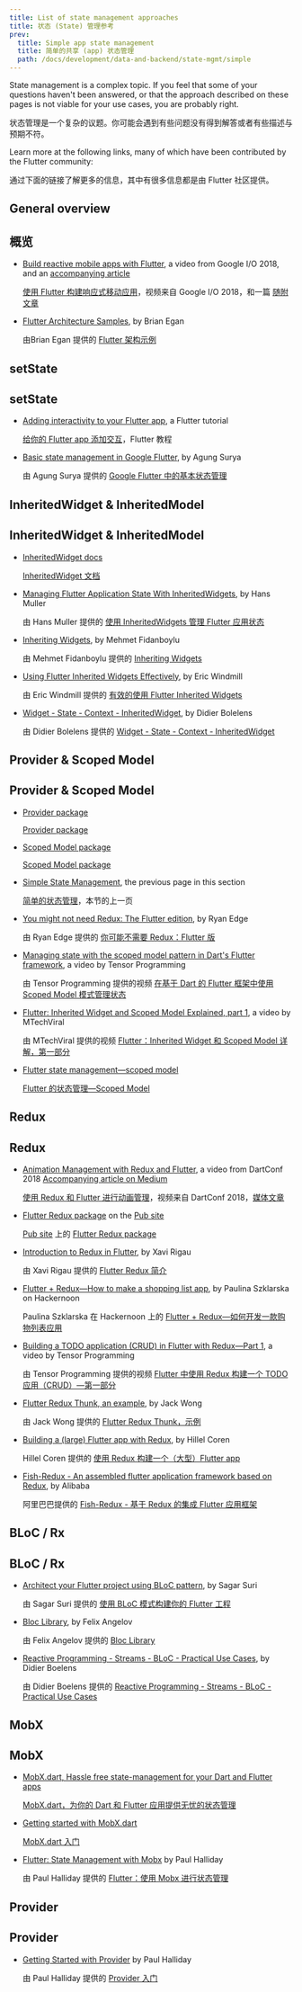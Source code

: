 ```yaml
---
title: List of state management approaches
title: 状态 (State) 管理参考
prev:
  title: Simple app state management
  title: 简单的共享 (app) 状态管理
  path: /docs/development/data-and-backend/state-mgmt/simple
---
```


State management is a complex topic. If you feel that some of your questions
haven't been answered, or that the approach described on these pages
is not viable for your use cases, you are probably right.

状态管理是一个复杂的议题。你可能会遇到有些问题没有得到解答或者有些描述与预期不符。

Learn more at the following links, many of which have been contributed
by the Flutter community:

通过下面的链接了解更多的信息，其中有很多信息都是由 Flutter 社区提供。

## General overview

## 概览

* [Build reactive mobile apps with Flutter](https://www.youtube.com/watch?v=RS36gBEp8OI&feature=youtu.be),
  a video from Google I/O 2018, and an
  [accompanying article]({{site.flutter-medium}}/build-reactive-mobile-apps-in-flutter-companion-article-13950959e381)

  [使用 Flutter 构建响应式移动应用](https://www.youtube.com/watch?v=RS36gBEp8OI&feature=youtu.be)，视频来自 Google I/O 2018，和一篇 [随附文章]({{site.flutter-medium}}/build-reactive-mobile-apps-in-flutter-companion-article-13950959e381)

* [Flutter Architecture Samples](http://fluttersamples.com/), by Brian Egan

  由Brian Egan 提供的 [Flutter 架构示例](http://fluttersamples.com/)

## setState

## setState

* [Adding interactivity to your Flutter app](/docs/development/ui/interactive),
  a Flutter tutorial

  [给你的 Flutter app 添加交互](/docs/development/ui/interactive)，Flutter 教程

* [Basic state management in Google Flutter]({{site.medium}}/@agungsurya/basic-state-management-in-google-flutter-6ee73608f96d),
  by Agung Surya

  由 Agung Surya 提供的 [Google Flutter 中的基本状态管理]({{site.medium}}/@agungsurya/basic-state-management-in-google-flutter-6ee73608f96d)

## InheritedWidget &amp; InheritedModel 

## InheritedWidget &amp; InheritedModel 

* [InheritedWidget docs](https://api.flutter.dev/flutter/widgets/InheritedWidget-class.html)

  [InheritedWidget 文档](https://api.flutter.dev/flutter/widgets/InheritedWidget-class.html)

* [Managing Flutter Application State With InheritedWidgets]({{site.flutter-medium}}/managing-flutter-application-state-with-inheritedwidgets-1140452befe1),
  by Hans Muller

  由 Hans Muller 提供的 [使用 InheritedWidgets 管理 Flutter 应用状态]({{site.flutter-medium}}/managing-flutter-application-state-with-inheritedwidgets-1140452befe1)

* [Inheriting Widgets](https://medium.com/@mehmetf_71205/inheriting-widgets-b7ac56dbbeb1),
  by Mehmet Fidanboylu

  由 Mehmet Fidanboylu 提供的 [Inheriting Widgets](https://medium.com/@mehmetf_71205/inheriting-widgets-b7ac56dbbeb1)

* [Using Flutter Inherited Widgets
  Effectively](https://ericwindmill.com/articles/inherited_widget/),
  by Eric Windmill

  由 Eric Windmill 提供的 [有效的使用 Flutter Inherited Widgets](https://ericwindmill.com/posts/using-flutter-inherited-widgets-effectively/)

* [Widget - State - Context -
  InheritedWidget](https://www.didierboelens.com/2018/06/widget---state---context---inheritedwidget/),
  by Didier Bolelens

  由 Didier Bolelens 提供的 [Widget - State - Context - InheritedWidget](https://www.didierboelens.com/2018/06/widget---state---context---inheritedwidget/)

## Provider &amp; Scoped Model

## Provider &amp; Scoped Model

* [Provider package]({{site.pub-pkg}}/provider)

  [Provider package]({{site.pub-pkg}}/provider)

* [Scoped Model package]({{site.pub-pkg}}/scoped_model)

  [Scoped Model package]({{site.pub-pkg}}/scoped_model)

* [Simple State Management]({{site.url}}/docs/development/data-and-backend/state-mgmt/simple),
  the previous page in this section

  [简单的状态管理]({{site.url}}/docs/development/data-and-backend/state-mgmt/simple)，本节的上一页

* [You might not need Redux: The Flutter edition](https://proandroiddev.com/you-might-not-need-redux-the-flutter-edition-9c11eba006d7), by Ryan Edge

  由 Ryan Edge 提供的 [你可能不需要 Redux：Flutter 版](https://proandroiddev.com/you-might-not-need-redux-the-flutter-edition-9c11eba006d7)

* [Managing state with the scoped model pattern in Dart's Flutter
  framework](https://www.youtube.com/watch?v=-MCeWP3rgI0),
  a video by Tensor Programming

  由 Tensor Programming 提供的视频 [在基于 Dart 的 Flutter 框架中使用 Scoped Model 模式管理状态](https://www.youtube.com/watch?v=-MCeWP3rgI0)

* [Flutter: Inherited Widget and Scoped Model Explained,
  part 1](https://www.youtube.com/watch?v=j-27MZwRbFw),
  a video by MTechViral

  由 MTechViral 提供的视频 [Flutter：Inherited Widget 和 Scoped Model 详解，第一部分](https://www.youtube.com/watch?v=j-27MZwRbFw)

* [Flutter state management&mdash;scoped
  model](https://www.youtube.com/watch?v=Oql5bU-Uvso)

  [Flutter 的状态管理&mdash;Scoped Model](https://www.youtube.com/watch?v=Oql5bU-Uvso)

## Redux

## Redux

* [Animation Management with Redux and Flutter](https://www.youtube.com/watch?v=9ZkLtr0Fbgk), a video from DartConf 2018 [Accompanying article on Medium]({{site.flutter-medium}}/animation-management-with-flutter-and-flux-redux-94729e6585fa)

  [使用 Redux 和 Flutter 进行动画管理](https://www.youtube.com/watch?v=9ZkLtr0Fbgk)，视频来自 DartConf 2018，[媒体文章]({{site.flutter-medium}}/animation-management-with-flutter-and-flux-redux-94729e6585fa)

* [Flutter Redux package]({{site.pub-pkg}}/flutter_redux) on the [Pub site]({{site.pub}})

  [Pub site]({{site.pub}}) 上的 [Flutter Redux package]({{site.pub-pkg}}/flutter_redux) 

* [Introduction to Redux in Flutter](https://blog.novoda.com/introduction-to-redux-in-flutter/), by Xavi Rigau

  由 Xavi Rigau 提供的 [Flutter Redux 简介](https://blog.novoda.com/introduction-to-redux-in-flutter/)

* [Flutter + Redux&mdash;How to make a shopping list app](https://hackernoon.com/flutter-redux-how-to-make-shopping-list-app-1cd315e79b65),
  by Paulina Szklarska on Hackernoon

  Paulina Szklarska 在 Hackernoon 上的 [Flutter + Redux&mdash;如何开发一款购物列表应用](https://hackernoon.com/flutter-redux-how-to-make-shopping-list-app-1cd315e79b65)

* [Building a TODO application (CRUD) in Flutter with Redux&mdash;Part 1](https://www.youtube.com/watch?v=Wj216eSBBWs),
  a video by Tensor Programming

  由 Tensor Programming 提供的视频 [Flutter 中使用 Redux 构建一个 TODO 应用（CRUD）&mdash;第一部分](https://www.youtube.com/watch?v=Wj216eSBBWs)

* [Flutter Redux Thunk, an example]({{site.medium}}/flutterpub/flutter-redux-thunk-27c2f2b80a3b),
  by Jack Wong

  由 Jack Wong 提供的 [Flutter Redux Thunk，示例]({{site.medium}}/flutterpub/flutter-redux-thunk-27c2f2b80a3b)

* [Building a (large) Flutter app with Redux](https://hillelcoren.com/2018/06/01/building-a-large-flutter-app-with-redux/),
  by Hillel Coren

  Hillel Coren 提供的 [使用 Redux 构建一个（大型）Flutter app](https://hillelcoren.com/2018/06/01/building-a-large-flutter-app-with-redux/)

* [Fish-Redux - An assembled flutter application framework based on Redux](https://github.com/alibaba/fish-redux/),
  by Alibaba

  阿里巴巴提供的 [Fish-Redux - 基于 Redux 的集成 Flutter 应用框架](https://github.com/alibaba/fish-redux/)

## BLoC / Rx

## BLoC / Rx

* [Architect your Flutter project using BLoC pattern]({{site.medium}}/flutterpub/architecting-your-flutter-project-bd04e144a8f1),
  by Sagar Suri

  由 Sagar Suri 提供的 [使用 BLoC 模式构建你的 Flutter 工程]({{site.medium}}/flutterpub/architecting-your-flutter-project-bd04e144a8f1)

* [Bloc Library](https://felangel.github.io/bloc), by Felix Angelov

  由 Felix Angelov 提供的 [Bloc Library](https://felangel.github.io/bloc)

* [Reactive Programming - Streams - BLoC - Practical Use Cases](https://www.didierboelens.com/2018/12/reactive-programming---streams---bloc---practical-use-cases), by Didier Boelens

  由 Didier Boelens 提供的 [Reactive Programming - Streams - BLoC - Practical Use Cases](https://www.didierboelens.com/2018/12/reactive-programming---streams---bloc---practical-use-cases)

## MobX

## MobX

* [MobX.dart, Hassle free state-management for your Dart and Flutter apps](https://github.com/mobxjs/mobx.dart)

  [MobX.dart，为你的 Dart 和 Flutter 应用提供无忧的状态管理](https://github.com/mobxjs/mobx.dart)

* [Getting started with MobX.dart](https://mobx.pub/getting-started)

  [MobX.dart 入门](https://mobx.pub/getting-started)

* [Flutter: State Management with Mobx](https://developer.school/posts/flutter-state-management-with-mobx/) by Paul Halliday

  由 Paul Halliday 提供的 [Flutter：使用 Mobx 进行状态管理](https://developer.school/posts/flutter-state-management-with-mobx/)

## Provider

## Provider

* [Getting Started with Provider](https://developer.school/posts/flutter-provider-and-bloc-in-5-minutes/) by Paul Halliday

  由 Paul Halliday 提供的 [Provider 入门](https://developer.school/posts/flutter-provider-and-bloc-in-5-minutes/)
